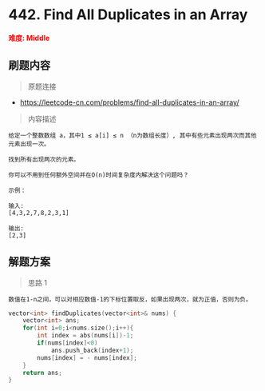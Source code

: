# 442. Find All Duplicates in an Array

 **<font color=red>难度: Middle</font>**

 ## 刷题内容

 > 原题连接

* https://leetcode-cn.com/problems/find-all-duplicates-in-an-array/
  
 > 内容描述
 
 ```
给定一个整数数组 a，其中1 ≤ a[i] ≤ n （n为数组长度）, 其中有些元素出现两次而其他元素出现一次。

找到所有出现两次的元素。

你可以不用到任何额外空间并在O(n)时间复杂度内解决这个问题吗？

示例：

输入:
[4,3,2,7,8,2,3,1]

输出:
[2,3]
 ```

## 解题方案
> 思路 1
```
数值在1-n之间，可以对相应数值-1的下标位置取反，如果出现两次，就为正值，否则为负。
```

```cpp
vector<int> findDuplicates(vector<int>& nums) {
    vector<int> ans;
    for(int i=0;i<nums.size();i++){
        int index = abs(nums[i])-1;
        if(nums[index]<0)
            ans.push_back(index+1);
        nums[index] = - nums[index];
    }
    return ans;
}
```